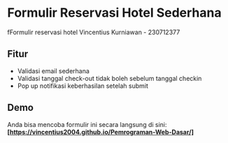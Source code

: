# Formulir Reservasi Hotel Sederhana

fFormulir reservasi hotel Vincentius Kurniawan - 230712377 

## Fitur
- Validasi email sederhana
- Validasi tanggal check-out tidak boleh sebelum tanggal checkin
- Pop up notifikasi keberhasilan setelah submit

## Demo
Anda bisa mencoba formulir ini secara langsung di sini:
**[https://vincentius2004.github.io/Pemrograman-Web-Dasar/]**

